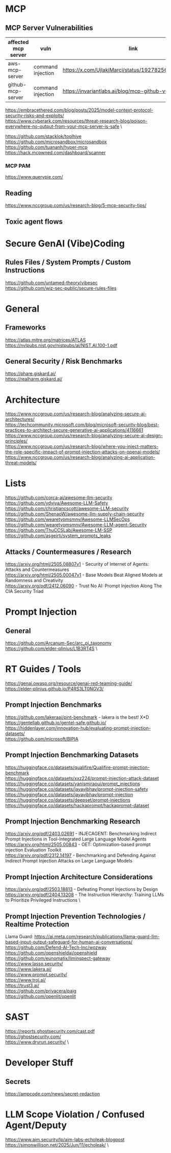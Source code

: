 # MCP
## MCP Server Vulnerabilities
| affected mcp server | vuln | link |
| ------------------- | ---- | ---- |
| aws-mcp-server | command injection | https://x.com/UjlakiMarci/status/1927825607137640950 |
| github-mcp-server | command injection | https://invariantlabs.ai/blog/mcp-github-vulnerability |

https://embracethered.com/blog/posts/2025/model-context-protocol-security-risks-and-exploits/ \
https://www.cyberark.com/resources/threat-research-blog/poison-everywhere-no-output-from-your-mcp-server-is-safe \

https://github.com/stacklok/toolhive \
https://github.com/microsandbox/microsandbox \
https://github.com/tuananh/hyper-mcp \
https://hack.mcpwned.com/dashboard/scanner

### MCP PAM
https://www.querypie.com/ 

## Reading
https://www.nccgroup.com/us/research-blog/5-mcp-security-tips/

## Toxic agent flows

# Secure GenAI (Vibe)Coding
## Rules Files / System Prompts / Custom Instructions
https://github.com/untamed-theory/vibesec \
https://github.com/wiz-sec-public/secure-rules-files

# General
## Frameworks
https://atlas.mitre.org/matrices/ATLAS \
https://nvlpubs.nist.gov/nistpubs/ai/NIST.AI.100-1.pdf 

## General Security / Risk Benchmarks
https://phare.giskard.ai/ \
https://realharm.giskard.ai/

# Architecture
https://www.nccgroup.com/us/research-blog/analyzing-secure-ai-architectures/ \
https://techcommunity.microsoft.com/blog/microsoft-security-blog/best-practices-to-architect-secure-generative-ai-applications/4116661 \
https://www.nccgroup.com/us/research-blog/analyzing-secure-ai-design-principles/ \
https://www.nccgroup.com/us/research-blog/where-you-inject-matters-the-role-specific-impact-of-prompt-injection-attacks-on-openai-models/ \
https://www.nccgroup.com/us/research-blog/analyzing-ai-application-threat-models/

# Lists
https://github.com/corca-ai/awesome-llm-security \
https://github.com/ydyjya/Awesome-LLM-Safety \
https://github.com/christiancscott/awesome-LLM-security \
https://github.com/ShenaoW/awesome-llm-supply-chain-security \
https://github.com/wearetyomsmnv/Awesome-LLMSecOps \
https://github.com/wearetyomsmnv/Awesome-LLM-agent-Security \
https://github.com/ThuCCSLab/Awesome-LM-SSP \
https://github.com/asgeirtj/system_prompts_leaks


## Attacks / Countermeasures / Research
https://arxiv.org/html/2505.08807v1 - Security of Internet of Agents: Attacks and Countermeasures \
https://arxiv.org/html/2505.00047v1 - Base Models Beat Aligned Models at Randomness and Creativity \
https://arxiv.org/pdf/2412.06090 - Trust No AI: Prompt Injection Along The CIA Security Triad

# Prompt Injection
## General
https://github.com/Arcanum-Sec/arc_pi_taxonomy \
https://github.com/elder-plinius/L1B3RT4S \

# RT Guides / Tools
https://genai.owasp.org/resource/genai-red-teaming-guide/ \
https://elder-plinius.github.io/P4RS3LT0NGV3/

## Prompt Injection Benchmarks
https://github.com/lakeraai/pint-benchmark - lakera is the best! X*D \
https://gentellab.github.io/gentel-safe.github.io/ \
https://hiddenlayer.com/innovation-hub/evaluating-prompt-injection-datasets/ \
https://github.com/microsoft/BIPIA 

## Prompt Injection Benchmarking Datasets
https://huggingface.co/datasets/qualifire/Qualifire-prompt-injection-benchmark \
https://huggingface.co/datasets/xxz224/prompt-injection-attack-dataset \
https://huggingface.co/datasets/yanismiraoui/prompt_injections \
https://huggingface.co/datasets/jayavibhav/prompt-injection-safety \
https://huggingface.co/datasets/jayavibhav/prompt-injection \
https://huggingface.co/datasets/deepset/prompt-injections \
https://huggingface.co/datasets/hackaprompt/hackaprompt-dataset 

## Prompt Injection Benchmarking Research
https://arxiv.org/pdf/2403.02691 - INJECAGENT: Benchmarking Indirect Prompt Injections in Tool-Integrated Large Language Model Agents \
https://arxiv.org/html/2505.00843 - OET: Optimization-based prompt injection Evaluation Toolkit \
https://arxiv.org/pdf/2312.14197 - Benchmarking and Defending Against Indirect Prompt Injection Attacks on Large Language Models

## Prompt Injection Architecture Considerations
https://arxiv.org/pdf/2503.18813 - Defeating Prompt Injections by Design \
https://arxiv.org/pdf/2404.13208 - The Instruction Hierarchy: Training LLMs to Prioritize Privileged Instructions \

## Prompt Injection Prevention Technologies / Realtime Protection 
Llama Guard: https://ai.meta.com/research/publications/llama-guard-llm-based-input-output-safeguard-for-human-ai-conversations/ \
https://github.com/Defend-AI-Tech-Inc/wozway \
https://github.com/openshieldai/openshield \
https://github.com/eunomatix/llminspect-gateway \
https://www.lasso.security/ \
https://www.lakera.ai/ \
https://www.prompt.security/ \
https://www.troj.ai/ \
https://trust3.ai/ \
https://github.com/privacera/paig \
https://github.com/openlit/openlit

# SAST
https://reports.ghostsecurity.com/cast.pdf \
https://ghostsecurity.com/ \
https://www.dryrun.security/ \

# Developer Stuff
## Secrets
https://ampcode.com/news/secret-redaction

# LLM Scope Violation / Confused Agent/Deputy
https://www.aim.security/lp/aim-labs-echoleak-blogpost \
https://simonwillison.net/2025/Jun/11/echoleak/ \
